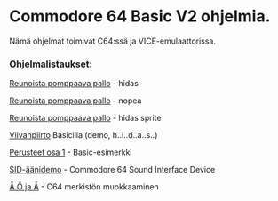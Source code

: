 # Commodore 64 Basic V2 ohjelmia.

Nämä ohjelmat toimivat C64:ssä ja VICE-emulaattorissa.

### Ohjelmalistaukset:

[Reunoista pomppaava pallo](Pomppupallo%201.md) - hidas

[Reunoista pomppaava pallo](Pomppupallo%202.md) - nopea

[Reunoista pomppaava pallo](Pomppupallo%203.md) - hidas sprite

[Viivanpiirto](Viivanpiirto.md) Basicilla (demo, h..i..d..a..s..)

[Perusteet osa 1](Perusteet%20osa%201.md) - Basic-esimerkki

[SID-äänidemo](SID-äänidemo.md) - Commodore 64 Sound Interface Device 

[Ä Ö ja Å](Skandimerkit.md) - C64 merkistön muokkaaminen 
